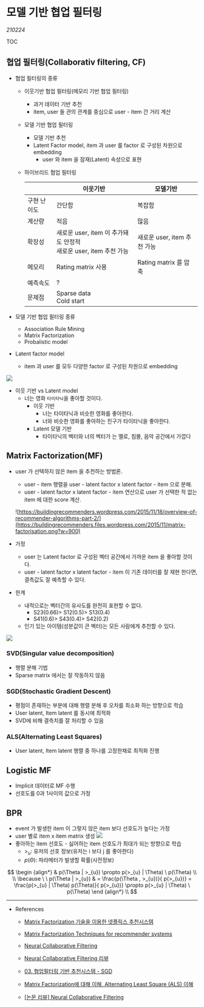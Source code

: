 # 모델 기반 협업 필터링

*210224*

TOC

## 협업 필터링(Collaborativ filtering, CF)

* 협업 필터링의 종류

  * 이웃기반 협업 필터링(메모리 기반 협업 필터링)

    * 과거 데이터 기반 추천
    * item, user 들 관의 관계를 중심으로 user - item 간 거리 계산

  * 모델 기반 협업 필터링

    * 모델 기반 추천
    * Latent Factor model, item 과 user 를 factor 로 구성된 차원으로 embedding
      * user 와 item 을 잠재(Latent) 속성으로 표현

  * 하이브리드 협업 필터링

    |             | 이웃기반                                                     | 모델기반                    |
    | ----------- | ------------------------------------------------------------ | --------------------------- |
    | 구현 난이도 | 간단함                                                       | 복잡함                      |
    | 계산량      | 적음                                                         | 많음                        |
    | 확장성      | 새로운 user, item 이 추가돼도 안정적<br />새로운 user, item 추천 가능 | 새로운 user, item 추천 가능 |
    | 메모리      | Rating matrix 사용                                           | Rating matrix 를 압축       |
    | 예측속도    | ?                                                            |                             |
    | 문제점      | Sparse data<br />Cold start<br />                            |                             |

* 모델 기반 협업 필터링 종류

  * Association Rule Mining
  * Matrix Factorization
  * Probalistic model

* Latent factor model

  * item 과 user 를 모두 다양한 factor 로 구성된 차원으로 embedding

![](https://miro.medium.com/max/691/1*XPJRzrDiwfH7UfPHUkvEvA.png)

* 이웃 기반 vs Latent model 
  * 너는 영화 `타이타닉`을 좋아할 것이다.
    * 이웃 기반
      * 너는 타이타닉과 비슷한 영화를 좋아한다.
      * 너와 비슷한 영화를 좋아하는 친구가 타이타닉을 좋아한다.
    * Latent 모델 기반
      * 타이타닉의 벡터와 너의 벡터가 는 멜로, 침몰, 음악 공간에서 가깝다

## Matrix Factorization(MF)

* user 가 선택하지 않은 item 을 추천하는 방법론.
  * user - item 행렬을 user - latent factor x latent factor - item 으로 분해.
  * user - latent factor x latent factor - item 연산으로 user 가 선택한 적 없는 item 에 대한 score 계산.
  
  ![https://buildingrecommenders.wordpress.com/2015/11/18/overview-of-recommender-algorithms-part-2/](https://buildingrecommenders.files.wordpress.com/2015/11/matrix-factorisation.png?w=900)

* 가정
  * user 는 Latent factor 로 구성된 벡터 공간에서 가까운 item 을 좋아할 것이다.
  * user - latent factor x latent factor - item 이 기존 데이터를 잘 재현 한다면, 결측값도 잘 예측할 수 있다.
  
* 한계

  * 내적으로는 벡터간의 유사도를 완전히 표현할 수 없다.
    * S23(0.66)> S12(0.5)> S13(0.4)
    * S41(0.6)> S43(0.4)> S42(0.2)
  * 인기 있는 아이템(성분값이 큰 벡터)는 모든 사람에게 추천할 수 있다.

![](https://user-images.githubusercontent.com/43728746/75696703-5a4a9d80-5cef-11ea-91f4-47253fd10553.png)

### SVD(Singular value decomposition)

* 행렬 분해 기법
* Sparse matrix 에서는 잘 작동하지 않음

### SGD(Stochastic Gradient Descent)

* 평점이 존재하는 부분에 대해 행렬 분해 후 오차를 최소화 하는 방향으로 학습
* User latent, Item latent 를 동시에 최적화
* SVD에 비해 결측치를 잘 처리할 수 있음

### ALS(Alternating Least Squares)

* User latent, Item latent 행렬 중 하나를 고정한채로 최적화 진행

## Logistic MF

*  Implicit 데이터로 MF 수행
*  선호도를 0과 1사이의 값으로 가정

## BPR

* event 가 발생한 item 이 그렇지 않은 item 보다 선호도가 높다는 가정
* user 별로 item x item matrix 생성
![](https://user-images.githubusercontent.com/43728746/78500414-28ff3a80-7791-11ea-907f-1316eb3a7c29.PNG)
* 좋아하는 item 선호도 - 싫어하는 item 선호도가 최대가 되는 방향으로 학습
  * $>_{u}$: 유저의 선호 정보(유저는 i 보다 j 를 좋아한다)
  * $p(\Theta)$: 파라메터가 발생할 확률(사전정보)


$$
\begin {align*} & p(\Theta | >_{u})  \propto p(>_{u} | \Theta) \ p(\Theta) \\ \\ \because \ \ p(\Theta | >_{u}) & = \frac{p(\Theta , >_{u})}{ p(>_{u})} = \frac{p(>_{u} | \Theta) p(\Theta)}{ p(>_{u})}  \propto  p(>_{u} | \Theta) \ p(\Theta) \end {align*} \\
$$

---

* References
  * [Matrix Factorization 기술을 이용한 넷플릭스 추천시스템](https://medium.com/curg/matrix-factorization-%EA%B8%B0%EC%88%A0%EC%9D%84-%EC%9D%B4%EC%9A%A9%ED%95%9C-%EB%84%B7%ED%94%8C%EB%A6%AD%EC%8A%A4-%EC%B6%94%EC%B2%9C-%EC%8B%9C%EC%8A%A4%ED%85%9C-7455a40ad527)
  
  * [Matrix Factorization Techniques for recommender systems](https://datajobs.com/data-science-repo/Recommender-Systems-[Netflix].pdf)
  
  * [Neural Collaborative Filtering](https://arxiv.org/pdf/1708.05031.pdf)

  * [Neural Collaborative Filtering 리뷰](https://leehyejin91.github.io/post-ncf/)

  * [03. 협업필터링 기반 추천시스템 - SGD](https://eda-ai-lab.tistory.com/528)
  
  * [Matrix Factorization에 대해 이해, Alternating Least Square (ALS) 이해](https://yeo0.github.io/data/2019/02/23/Recommendation-System_Day8/#_title)
  * [[논문 리뷰] Neural Collaborative Filtering](https://leehyejin91.github.io/post-ncf/)
